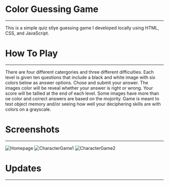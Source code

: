 # Color Guessing Game
----------------------------------

This is a simple quiz stlye guessing game I developed locally using HTML, CSS, and JavaScript.

# How To Play
----------------------------------

There are four different catergories and three different difficulties. Each level is given ten questions that include a black and white image with six colors below as answer options. Chose and submit your answer. The images color will be reveal whether your answer is right or wrong. Your score will be tallied at the end of each level. Some images have more than oe color and correct answers are based on the mojority. Game is meant to test object memory and/or seeing how well your deciphering skills are with colors on a grayscale.

# Screenshots
----------------------------------
![Homepage](https://github.com/VZZVWE0/Color-Guessing-Game/assets/72224669/c943130d-43a1-41fa-aa08-b3c53008c8d1)
![CharacterGame1](https://github.com/VZZVWE0/Color-Guessing-Game/assets/72224669/ead2b10a-4d75-4224-af11-18cd66d84b27)
![CharacterGame2](https://github.com/VZZVWE0/Color-Guessing-Game/assets/72224669/fca80b2b-16da-423d-aec7-d253bba2985f)


# Updates
----------------------------------
